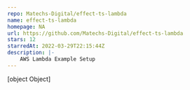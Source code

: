 ```yaml
---
repo: Matechs-Digital/effect-ts-lambda
name: effect-ts-lambda
homepage: NA
url: https://github.com/Matechs-Digital/effect-ts-lambda
stars: 12
starredAt: 2022-03-29T22:15:44Z
description: |-
    AWS Lambda Example Setup
---
```


[object Object]
